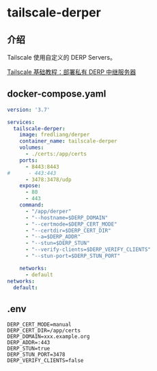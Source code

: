 # tailscale-derper

## 介绍

Tailscale 使用自定义的 DERP Servers。

[Tailscale 基础教程：部署私有 DERP 中继服务器](https://icloudnative.io/posts/custom-derp-servers/)

## docker-compose.yaml

```yaml
version: '3.7'

services: 
  tailscale-derper:
    image: fredliang/derper
    container_name: tailscale-derper
    volumes:
      - ./certs:/app/certs
    ports:
      - 8443:8443
#      - 443:443
      - 3478:3478/udp
    expose:
      - 80
      - 443
    command:
      - "/app/derper"
      - "--hostname=$DERP_DOMAIN"
      - "--certmode=$DERP_CERT_MODE"
      - "--certdir=$DERP_CERT_DIR"
      - "--a=$DERP_ADDR"
      - "--stun=$DERP_STUN"
      - "--verify-clients=$DERP_VERIFY_CLIENTS"
      - "--stun-port=$DERP_STUN_PORT"

    networks:
      - default
networks:
  default:
```

## .env

```env
DERP_CERT_MODE=manual
DERP_CERT_DIR=/app/certs
DERP_DOMAIN=xxx.example.org
DERP_ADDR=:443
DERP_STUN=true
DERP_STUN_PORT=3478
DERP_VERIFY_CLIENTS=false
```